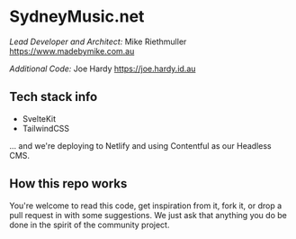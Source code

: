 # SydneyMusic.net

_Lead Developer and Architect:_
Mike Riethmuller
https://www.madebymike.com.au

_Additional Code:_
Joe Hardy
https://joe.hardy.id.au

## Tech stack info

* SvelteKit
* TailwindCSS

... and we're deploying to Netlify and using Contentful as our Headless CMS.

## How this repo works

You're welcome to read this code, get inspiration from it, fork it, or drop a pull request in with some suggestions. We just ask that anything you do be done in the spirit of the community project.